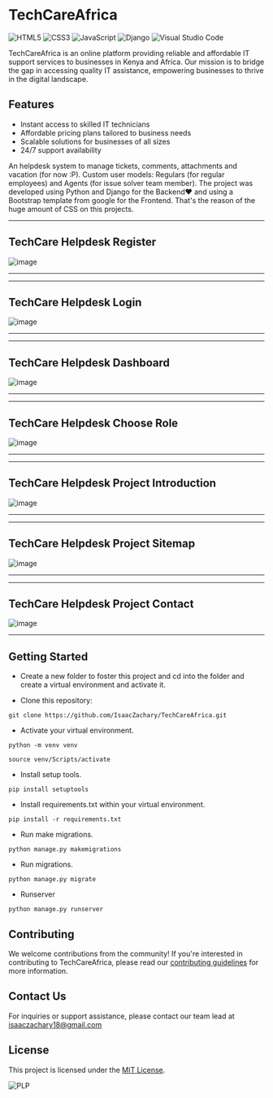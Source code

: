 # TechCareAfrica

![HTML5](https://img.shields.io/badge/html5-%23E34F26.svg?style=for-the-badge&logo=html5&logoColor=white)
![CSS3](https://img.shields.io/badge/css3-%231572B6.svg?style=for-the-badge&logo=css3&logoColor=white)
![JavaScript](https://img.shields.io/badge/javascript-%23323330.svg?style=for-the-badge&logo=javascript&logoColor=%23F7DF1E)
![Django](https://img.shields.io/badge/django-%23092E20.svg?style=for-the-badge&logo=django&logoColor=white)
![Visual Studio Code](https://img.shields.io/badge/Visual%20Studio%20Code-0078d7.svg?style=for-the-badge&logo=visual-studio-code&logoColor=white)

TechCareAfrica is an online platform providing reliable and affordable IT support services to businesses in Kenya and Africa. Our mission is to bridge the gap in accessing quality IT assistance, empowering businesses to thrive in the digital landscape.

## Features
- Instant access to skilled IT technicians
- Affordable pricing plans tailored to business needs
- Scalable solutions for businesses of all sizes
- 24/7 support availability

An helpdesk system to manage tickets, comments, attachments and vacation (for now :P). Custom user models: Regulars (for regular employees) and Agents (for issue solver team member). The project was developed using Python and Django for the Backend♥ and using a Bootstrap template from google for the Frontend. That's the reason of the huge amount of CSS on this projects.

____

## TechCare Helpdesk Register
![image](https://github.com/IsaacZachary/TechCareAfrica/blob/main/media/screenshots/register.PNG)
___
____

## TechCare Helpdesk Login
![image](https://github.com/IsaacZachary/TechCareAfrica/blob/main/media/screenshots/login.PNG)
___
____

## TechCare Helpdesk Dashboard
![image](https://github.com/IsaacZachary/TechCareAfrica/blob/main/media/screenshots/dashboard.PNG)
___
____

## TechCare Helpdesk Choose Role
![image](https://github.com/IsaacZachary/TechCareAfrica/blob/main/media/screenshots/role.PNG)
___
____

## TechCare Helpdesk Project Introduction
![image](https://github.com/IsaacZachary/TechCareAfrica/blob/main/media/screenshots/start.PNG)
___
____

## TechCare Helpdesk Project Sitemap
![image](https://github.com/IsaacZachary/TechCareAfrica/blob/main/media/screenshots/sitemap.PNG)
___
____

## TechCare Helpdesk Project Contact
![image](https://github.com/IsaacZachary/TechCareAfrica/blob/main/media/screenshots/contact.PNG)
___

## Getting Started

* Create a new folder to foster this project and cd into the folder and create a virtual environment and activate it.

* Clone this repository:

```
git clone https://github.com/IsaacZachary/TechCareAfrica.git
```

* Activate your virtual environment.
```
python -m venv venv

```

```
source venv/Scripts/activate

```

* Install setup tools.
```
pip install setuptools

```

* Install requirements.txt within your virtual environment.

```
pip install -r requirements.txt
```

* Run make migrations.

```
python manage.py makemigrations
```

* Run migrations.

```
python manage.py migrate
```

* Runserver

```
python manage.py runserver
```

## Contributing

We welcome contributions from the community! If you're interested in contributing to TechCareAfrica, please read our [contributing guidelines](CONTRIBUTING.md) for more information.

## Contact Us

For inquiries or support assistance, please contact our team lead at isaaczachary18@gmail.com

## License

This project is licensed under the [MIT License](LICENSE).

![PLP](https://github.com/IsaacZachary/Support_Company_Website/blob/master/assets/img/plp.png)

